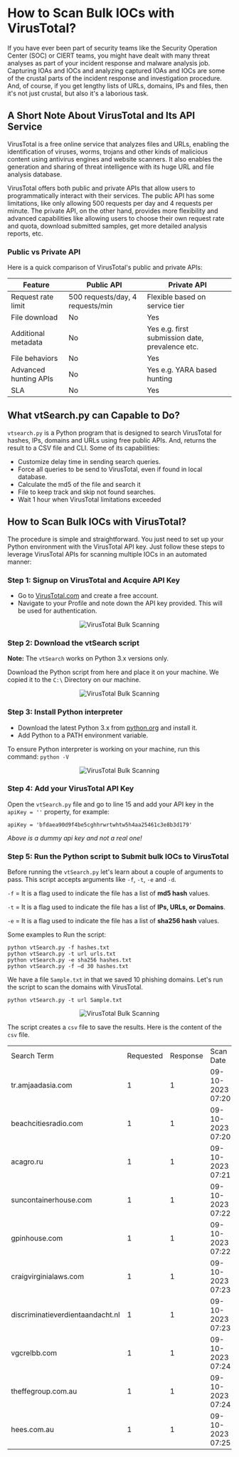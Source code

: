 # How to Scan Bulk IOCs with VirusTotal?

If you have ever been part of security teams like the Security Operation Center (SOC) or CIERT teams, you might have dealt with many threat analyses as part of your incident response and malware analysis job. Capturing IOAs and IOCs and analyzing captured IOAs and IOCs are some of the crustal parts of the incident response and investigation procedure. And, of course, if you get lengthy lists of URLs, domains, IPs and files, then it's not just crustal, but also it's a laborious task.

## A Short Note About VirusTotal and Its API Service

VirusTotal is a free online service that analyzes files and URLs, enabling the identification of viruses, worms, trojans and other kinds of malicious content using antivirus engines and website scanners. It also enables the generation and sharing of threat intelligence with its huge URL and file analysis database.

VirusTotal offers both public and private APIs that allow users to programmatically interact with their services. The public API has some limitations, like only allowing 500 requests per day and 4 requests per minute. The private API, on the other hand, provides more flexibility and advanced capabilities like allowing users to choose their own request rate and quota, download submitted samples, get more detailed analysis reports, etc.

### Public vs Private API

Here is a quick comparison of VirusTotal's public and private APIs:

| Feature               | Public API                       | Private API                                     |
| --------------------- | -------------------------------- | ----------------------------------------------- |
| Request rate limit    | 500 requests/day, 4 requests/min | Flexible based on service tier                  |
| File download         | No                               | Yes                                             |
| Additional metadata   | No                               | Yes e.g. first submission date, prevalence etc. |
| File behaviors        | No                               | Yes                                             |
| Advanced hunting APIs | No                               | Yes e.g. YARA based hunting                     |
| SLA                   | No                               | Yes                                             |

## What vtSearch.py can Capable to Do?

`vtsearch.py` is a Python program that is designed to search VirusTotal for hashes, IPs, domains and URLs using free public APIs. And, returns the result to a CSV file and CLI. Some of its capabilities:

- Customize delay time in sending search queries.
- Force all queries to be send to VirusTotal, even if found in local database.
- Calculate the md5 of the file and search it
- File to keep track and skip not found searches.
- Wait 1 hour when VirusTotal limitations exceeded

## How to Scan Bulk IOCs with VirusTotal?

The procedure is simple and straightforward. You just need to set up your Python environment with the VirusTotal API key. Just follow these steps to leverage VirusTotal APIs for scanning multiple IOCs in an automated manner:

### Step 1: Signup on VirusTotal and Acquire API Key

- Go to [VirusTotal.com](https://www.virustotal.com/) and create a free account.
- Navigate to your Profile and note down the API key provided. This will be used for authentication.

<p align="center"><img src="https://github.com/Summer-CMS-Vendor-Packages/sc-block-bad-crypto-filter-lists/blob/master/assets/images/virus-total/1.jpg" alt="VirusTotal Bulk Scanning"></p>

### Step 2: Download the vtSearch script

**Note:** The `vtSearch` works on Python 3.x versions only.

Download the Python script from here and place it on your machine. We copied it to the `C:\` Directory on our machine.

<p align="center"><img src="https://github.com/Summer-CMS-Vendor-Packages/sc-block-bad-crypto-filter-lists/blob/master/assets/images/virus-total/2.jpg" alt="VirusTotal Bulk Scanning"></p>

### Step 3: Install Python interpreter

- Download the latest Python 3.x from [python.org](https://www.python.org/downloads/) and install it.
- Add Python to a PATH environment variable.

To ensure Python interpreter is working on your machine, run this command: `python -V`

<p align="center"><img src="https://github.com/Summer-CMS-Vendor-Packages/sc-block-bad-crypto-filter-lists/blob/master/assets/images/virus-total/3.jpg" alt="VirusTotal Bulk Scanning"></p>

### Step 4: Add your VirusTotal API Key

Open the `vtSearch.py` file and go to line 15 and add your API key in the `apiKey = ''` property, for example:

```shell
apiKey = 'bfdaea90d9f4be5cghhrwrtwhtw5h4aa25461c3e8b3d179'
```

_Above is a dummy api key and not a real one!_

### Step 5: Run the Python script to Submit bulk IOCs to VirusTotal

Before running the `vtSearch.py` let's learn about a couple of arguments to pass. This script accepts arguments like `-f`, `-t`, `-e` and `-d`.

`-f` = It is a flag used to indicate the file has a list of **md5 hash** values.

`-t` = It is a flag used to indicate the file has a list of **IPs, URLs, or Domains**.

`-e` = It is a flag used to indicate the file has a list of **sha256 hash** values.

Some examples to Run the script:

```shell
python vtSearch.py -f hashes.txt
python vtSearch.py -t url urls.txt
python vtSearch.py -e sha256 hashes.txt
python vtSearch.py -f –d 30 hashes.txt
```

We have a file `Sample.txt` in that we saved 10 phishing domains. Let's run the script to scan the domains with VirusTotal.

```shell
python vtSearch.py -t url Sample.txt
```

<p align="center"><img src="https://github.com/Summer-CMS-Vendor-Packages/sc-block-bad-crypto-filter-lists/blob/master/assets/images/virus-total/4.jpg" alt="VirusTotal Bulk Scanning"></p>

The script creates a `csv` file to save the results. Here is the content of the `csv` file.

|                                  |           |          |                  |            |       |                                                                                                                                                                                                                                                                                                                                                                                            |
| -------------------------------- | --------- | -------- | ---------------- | ---------- | ----- | ------------------------------------------------------------------------------------------------------------------------------------------------------------------------------------------------------------------------------------------------------------------------------------------------------------------------------------------------------------------------------------------ |
| Search Term                      | Requested | Response | Scan Date        | Detections | Total | Permalink                                                                                                                                                                                                                                                                                                                                                                                  |
| tr.amjaadasia.com                | 1         | 1        | 09-10-2023 07:20 | 6          | 90    | [https://www.virustotal.com/gui/url/92e20d94d338bafdc5b0bf6aaeff941d08d2bc1fca704aa4b64640553b92d936/detection/u-92e20d94d338bafdc5b0bf6aaeff941d08d2bc1fca704aa4b64640553b92d936-1696836027](https://www.virustotal.com/gui/url/92e20d94d338bafdc5b0bf6aaeff941d08d2bc1fca704aa4b64640553b92d936/detection/u-92e20d94d338bafdc5b0bf6aaeff941d08d2bc1fca704aa4b64640553b92d936-1696836027) |
| beachcitiesradio.com             | 1         | 1        | 09-10-2023 07:20 | 12         | 90    | [https://www.virustotal.com/gui/url/c51a98dbb1199a235fd6da4cefe3ac4f835fa4ce83434454ade1d9f0cdf92138/detection/u-c51a98dbb1199a235fd6da4cefe3ac4f835fa4ce83434454ade1d9f0cdf92138-1696836059](https://www.virustotal.com/gui/url/c51a98dbb1199a235fd6da4cefe3ac4f835fa4ce83434454ade1d9f0cdf92138/detection/u-c51a98dbb1199a235fd6da4cefe3ac4f835fa4ce83434454ade1d9f0cdf92138-1696836059) |
| acagro.ru                        | 1         | 1        | 09-10-2023 07:21 | 2          | 90    | [https://www.virustotal.com/gui/url/11a3bdbbe1dce62c0ab3aed80c4bf52861cebd15f58df071699db4cbf72343fd/detection/u-11a3bdbbe1dce62c0ab3aed80c4bf52861cebd15f58df071699db4cbf72343fd-1696836091](https://www.virustotal.com/gui/url/11a3bdbbe1dce62c0ab3aed80c4bf52861cebd15f58df071699db4cbf72343fd/detection/u-11a3bdbbe1dce62c0ab3aed80c4bf52861cebd15f58df071699db4cbf72343fd-1696836091) |
| suncontainerhouse.com            | 1         | 1        | 09-10-2023 07:22 | 4          | 90    | [https://www.virustotal.com/gui/url/53f0cd345eafdc87a0d71e541731562f9857e07d0125d9c997babec77309647a/detection/u-53f0cd345eafdc87a0d71e541731562f9857e07d0125d9c997babec77309647a-1696836123](https://www.virustotal.com/gui/url/53f0cd345eafdc87a0d71e541731562f9857e07d0125d9c997babec77309647a/detection/u-53f0cd345eafdc87a0d71e541731562f9857e07d0125d9c997babec77309647a-1696836123) |
| gpinhouse.com                    | 1         | 1        | 09-10-2023 07:22 | 20         | 91    | [https://www.virustotal.com/gui/url/0284870e502046ea8e6173310458dcb6fb7ea990e19a8050ac8008b2945b9fb3/detection/u-0284870e502046ea8e6173310458dcb6fb7ea990e19a8050ac8008b2945b9fb3-1696836155](https://www.virustotal.com/gui/url/0284870e502046ea8e6173310458dcb6fb7ea990e19a8050ac8008b2945b9fb3/detection/u-0284870e502046ea8e6173310458dcb6fb7ea990e19a8050ac8008b2945b9fb3-1696836155) |
| craigvirginialaws.com            | 1         | 1        | 09-10-2023 07:23 | 12         | 90    | [https://www.virustotal.com/gui/url/1449b3ee4b72313d5f5e021eeca97fa0a6c94933f6c8ae71b7546911ef707107/detection/u-1449b3ee4b72313d5f5e021eeca97fa0a6c94933f6c8ae71b7546911ef707107-1696836187](https://www.virustotal.com/gui/url/1449b3ee4b72313d5f5e021eeca97fa0a6c94933f6c8ae71b7546911ef707107/detection/u-1449b3ee4b72313d5f5e021eeca97fa0a6c94933f6c8ae71b7546911ef707107-1696836187) |
| discriminatieverdientaandacht.nl | 1         | 1        | 09-10-2023 07:23 | 12         | 90    | [https://www.virustotal.com/gui/url/6e8d5b03cd98a5280dbcb176f88c55dfa36d38c44fde33253b696be25cca890d/detection/u-6e8d5b03cd98a5280dbcb176f88c55dfa36d38c44fde33253b696be25cca890d-1696836219](https://www.virustotal.com/gui/url/6e8d5b03cd98a5280dbcb176f88c55dfa36d38c44fde33253b696be25cca890d/detection/u-6e8d5b03cd98a5280dbcb176f88c55dfa36d38c44fde33253b696be25cca890d-1696836219) |
| vgcrelbb.com                     | 1         | 1        | 09-10-2023 07:24 | 2          | 90    | [https://www.virustotal.com/gui/url/54b59da19556448e377cb867e32b08c383f20c83ab6fdabd712ec4835c911393/detection/u-54b59da19556448e377cb867e32b08c383f20c83ab6fdabd712ec4835c911393-1696836251](https://www.virustotal.com/gui/url/54b59da19556448e377cb867e32b08c383f20c83ab6fdabd712ec4835c911393/detection/u-54b59da19556448e377cb867e32b08c383f20c83ab6fdabd712ec4835c911393-1696836251) |
| theffegroup.com.au               | 1         | 1        | 09-10-2023 07:24 | 15         | 90    | [https://www.virustotal.com/gui/url/801e49aea0475771ce0a77bb7c22e5c8c0a7fc8026d6db896007fc7a1855357e/detection/u-801e49aea0475771ce0a77bb7c22e5c8c0a7fc8026d6db896007fc7a1855357e-1696836283](https://www.virustotal.com/gui/url/801e49aea0475771ce0a77bb7c22e5c8c0a7fc8026d6db896007fc7a1855357e/detection/u-801e49aea0475771ce0a77bb7c22e5c8c0a7fc8026d6db896007fc7a1855357e-1696836283) |
| hees.com.au                      | 1         | 1        | 09-10-2023 07:25 | 2          | 90    | [https://www.virustotal.com/gui/url/e7f6adb8ab6e8b6d952a1b855230a654ecf9f5fa2a6a54a7515d45351c7f5702/detection/u-e7f6adb8ab6e8b6d952a1b855230a654ecf9f5fa2a6a54a7515d45351c7f5702-1696836315](https://www.virustotal.com/gui/url/e7f6adb8ab6e8b6d952a1b855230a654ecf9f5fa2a6a54a7515d45351c7f5702/detection/u-e7f6adb8ab6e8b6d952a1b855230a654ecf9f5fa2a6a54a7515d45351c7f5702-1696836315) |
